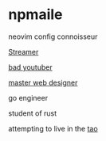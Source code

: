 # npmaile
neovim config connoisseur

[Streamer](https://twitch.tv/npmaile)

[bad youtuber](https://youtube.com/npmaile)

[master web designer](https://npmaile.com)

go engineer

student of rust

attempting to live in the [tao](https://www.mit.edu/~xela/tao.html)
